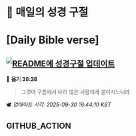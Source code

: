 # 🙏 매일의 성경 구절
# [Daily Bible verse]
## [![README에 성경구절 업데이트](https://github.com/DONGSUKA/first_test/actions/workflows/update-readme-bible.yml/badge.svg)](https://github.com/DONGSUKA/first_test/actions/workflows/update-readme-bible.yml)
<!-- START_BIBLE_VERSE -->
📖 **욥기 36:28**
> 그것이 구름에서 내려 많은 사람에게 쏟아지느니라

🕊️ _업데이트 시각: 2025-09-30 16:44:10 KST_
  <!-- END_BIBLE_VERSE -->
## GITHUB_ACTION
